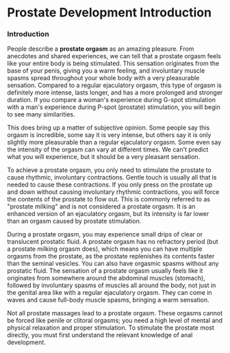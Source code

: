 # Prostate Development Introduction

### Introduction



People describe a **prostate orgasm** as an amazing pleasure. From anecdotes and shared experiences, we can tell that a prostate orgasm feels like your entire body is being stimulated. This sensation originates from the base of your penis, giving you a warm feeling, and involuntary muscle spasms spread throughout your whole body with a very pleasurable sensation. Compared to a regular ejaculatory orgasm, this type of orgasm is definitely more intense, lasts longer, and has a more prolonged and stronger duration. If you compare a woman's experience during G-spot stimulation with a man's experience during P-spot (prostate) stimulation, you will begin to see many similarities.

This does bring up a matter of subjective opinion. Some people say this orgasm is incredible, some say it is very intense, but others say it is only slightly more pleasurable than a regular ejaculatory orgasm. Some even say the intensity of the orgasm can vary at different times. We can't predict what you will experience, but it should be a very pleasant sensation.

To achieve a prostate orgasm, you only need to stimulate the prostate to cause rhythmic, involuntary contractions. Gentle touch is usually all that is needed to cause these contractions. If you only press on the prostate up and down without causing involuntary rhythmic contractions, you will force the contents of the prostate to flow out. This is commonly referred to as "prostate milking" and is not considered a prostate orgasm. It is an enhanced version of an ejaculatory orgasm, but its intensity is far lower than an orgasm caused by prostate stimulation.

During a prostate orgasm, you may experience small drips of clear or translucent prostatic fluid. A prostate orgasm has no refractory period (but a prostate milking orgasm does), which means you can have multiple orgasms from the prostate, as the prostate replenishes its contents faster than the seminal vesicles. You can also have orgasmic spasms without any prostatic fluid. The sensation of a prostate orgasm usually feels like it originates from somewhere around the abdominal muscles (stomach), followed by involuntary spasms of muscles all around the body, not just in the genital area like with a regular ejaculatory orgasm. They can come in waves and cause full-body muscle spasms, bringing a warm sensation.

Not all prostate massages lead to a prostate orgasm. These orgasms cannot be forced like penile or clitoral orgasms; you need a high level of mental and physical relaxation and proper stimulation. To stimulate the prostate most directly, you must first understand the relevant knowledge of anal development.